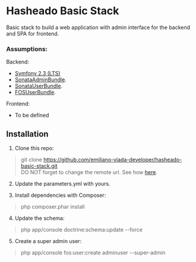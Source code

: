 # Hasheado Basic Stack
Basic stack to build a web application with admin interface for the backend and SPA for frontend.

### Assumptions:
Backend:  
* [Symfony 2.3 (LTS)](http://symfony.com/download)
* [SonataAdminBundle](https://sonata-project.org/bundles/admin/2-3/doc/index.html).
* [SonataUserBundle](https://sonata-project.org/bundles/user/2-2/doc/index.html).
* [FOSUserBundle](https://github.com/FriendsOfSymfony/FOSUserBundle).

Frontend:  
* To be defined

## Installation
1) Clone this repo:  
> git clone https://github.com/emiliano-viada-developer/hasheado-basic-stack.git  
DO NOT forget to change the remote url. See how [here](https://help.github.com/articles/changing-a-remote-s-url/).

2) Update the parameters.yml with yours.

3) Install dependencies with Composer:  
> php composer.phar install  

4) Update the schema:  
> php app/console doctrine:schema:update --force  

5) Create a super admin user:  
> php app/console fos:user:create adminuser --super-admin  
